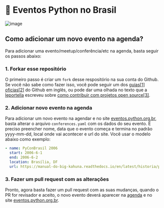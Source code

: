 # 📅 Eventos Python no Brasil

![image](https://cnet3.cbsistatic.com/hub/i/r/2015/10/20/918344b1-977b-468f-9958-7bdc59cfe90f/thumbnail/770x433/08ea2bb4a2fc7421821cf22d37871dcf/back-to-the-future-time-circuit-board.jpg)

## Como adicionar um novo evento na agenda?

Para adicionar uma evento/meetup/conferência/etc na agenda, basta seguir os passos abaixo:

### 1. Forkar esse repositório

O primeiro passo é criar um `fork` desse respositório na sua conta do Github. Se você não sabe como fazer isso, você pode seguir um dos [guias[1]](https://help.github.com/articles/fork-a-repo/) [oficias[2]](https://guides.github.com/activities/forking/) do Github em inglês, ou pode dar uma olhada no texto que a [leportella](http://leportella.com) escreveu sobre [como contribuir com projetos open source[3]](http://leportella.com/pt-br/2017/04/17/como-contribuir-com-open-source.html).

### 2. Adicionar novo evento na agenda

Para adicionar um novo evento na agendar e no site [eventos.python.org.br](https://eventos.python.org.br), basta alterar o arquivo `conferences.yaml` com os dados do seu evento. É preciso preencher nome, data que o evento começa e termina no padrão yyyy-mm-dd, local onde vai acontecer e url do site. Você usar o modelo abaixo como exemplo:

```yaml
- name: PyConBrasil 2006
  start: 2006-6-1
  end: 2006-6-2
  location: Brasília, DF
  url: https://manual-do-big-kahuna.readthedocs.io/en/latest/historia/pyconbrasil2.html
```

### 3. Fazer um pull request com as alterações

Pronto, agora basta fazer um pull request com as suas mudanças, quando o PR for revisador e aceito, o novo evento deverá aparecer na [agenda](https://calendar.google.com/calendar/embed?src=rougeth.com_5a9t9ilqlfumkopl3nlmmkq9kk%40group.calendar.google.com&ctz=America%2FSao_Paulo) e no site [eventos.python.org.br](https://eventos.python.org.br).
